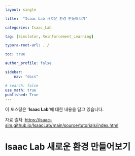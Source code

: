 ```yaml
---
layout: single

title:  "Isaac Lab 새로운 환경 만들어보기"

categories: Isaac_Lab

tag: [Simulator, Reinforcement_Learning]

typora-root-url: ../

toc: true

author_profile: false

sidebar:
    nav: "docs"

# search: false
use_math: true
published: True
---
```






이 포스팅은 '**Isaac Lab**'에 대한 내용을 담고 있습니다.



자료 출처: <https://isaac-sim.github.io/IsaacLab/main/source/tutorials/index.html>









# Isaac Lab 새로운 환경 만들어보기













































































































































































































































































